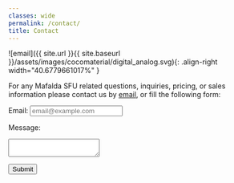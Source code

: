 ```yaml
---
classes: wide
permalink: /contact/
title: Contact
---
```


![email]({{ site.url }}{{ site.baseurl }}/assets/images/cocomaterial/digital_analog.svg){: .align-right width="40.6779661017%" }

For any Mafalda SFU related questions, inquiries, pricing, or sales information
please contact us by [email](mailto:info@mafalda.io), or fill the following
form:

<form id="my-form" action="https://formspree.io/f/xqkonqqq" method="POST">
  <label>Email:</label>
  <input type="email" name="email" placeholder="email@example.com" />

  <label>Message:</label>
  <textarea name="message"></textarea>

  <input type="hidden" id="g-recaptcha-response" name="g-recaptcha-response">

  <button class="btn btn--primary" id="my-form-button">Submit</button>

  <p id="my-form-status"></p>
</form>

<script
  src="https://www.google.com/recaptcha/api.js?render=6LcHk-IlAAAAAEc91CzS-AipL6ZXT04PaObfbkxX"
></script>
<script src="{{ '/assets/js/contact.js' | relative_url }}"></script>
